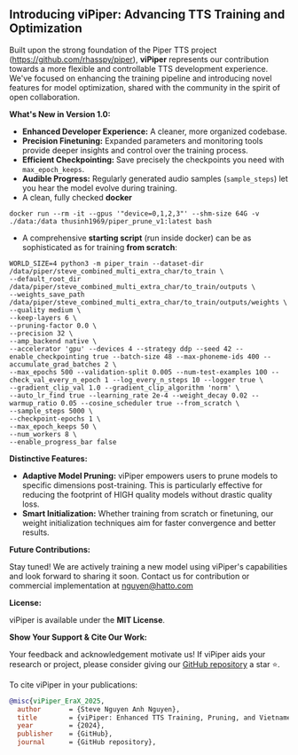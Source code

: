 ## Introducing viPiper: Advancing TTS Training and Optimization

Built upon the strong foundation of the Piper TTS project (https://github.com/rhasspy/piper), **viPiper** represents our contribution towards a more flexible and controllable TTS development experience. We've focused on enhancing the training pipeline and introducing novel features for model optimization, shared with the community in the spirit of open collaboration.

**What's New in Version 1.0:**

*   **Enhanced Developer Experience:** A cleaner, more organized codebase.
*   **Precision Finetuning:** Expanded parameters and monitoring tools provide deeper insights and control over the training process.
*   **Efficient Checkpointing:** Save precisely the checkpoints you need with `max_epoch_keeps`.
*   **Audible Progress:** Regularly generated audio samples (`sample_steps`) let you hear the model evolve during training.
*   A clean, fully checked **docker**
```
docker run --rm -it --gpus '"device=0,1,2,3"' --shm-size 64G -v ./data:/data thusinh1969/piper_prune_v1:latest bash
```
*   A comprehensive **starting script** (run inside docker) can be as sophisticated as for training **from scratch**:
```
WORLD_SIZE=4 python3 -m piper_train --dataset-dir /data/piper/steve_combined_multi_extra_char/to_train \
--default_root_dir  /data/piper/steve_combined_multi_extra_char/to_train/outputs \
--weights_save_path /data/piper/steve_combined_multi_extra_char/to_train/outputs/weights \
--quality medium \
--keep-layers 6 \
--pruning-factor 0.0 \
--precision 32 \
--amp_backend native \
--accelerator 'gpu' --devices 4 --strategy ddp --seed 42 --enable_checkpointing true --batch-size 48 --max-phoneme-ids 400 --accumulate_grad_batches 2 \
--max_epochs 500 --validation-split 0.005 --num-test-examples 100 --check_val_every_n_epoch 1 --log_every_n_steps 10 --logger true \
--gradient_clip_val 1.0 --gradient_clip_algorithm 'norm' \
--auto_lr_find true --learning_rate 2e-4 --weight_decay 0.02 --warmup_ratio 0.05 --cosine_scheduler true --from_scratch \
--sample_steps 5000 \
--checkpoint-epochs 1 \
--max_epoch_keeps 50 \
--num_workers 8 \
--enable_progress_bar false
```

**Distinctive Features:**

*   **Adaptive Model Pruning:** viPiper empowers users to prune models to specific dimensions post-training. This is particularly effective for reducing the footprint of HIGH quality models without drastic quality loss.
*   **Smart Initialization:** Whether training from scratch or finetuning, our weight initialization techniques aim for faster convergence and better results.

**Future Contributions:**

Stay tuned! We are actively training a new model using viPiper's capabilities and look forward to sharing it soon. Contact us for contribution or commercial implementation at nguyen@hatto.com

**License:**

viPiper is available under the **MIT License**.

**Show Your Support & Cite Our Work:**

Your feedback and acknowledgement motivate us! If viPiper aids your research or project, please consider giving our [GitHub repository](https://github.com/EraX-AI/viF5TTS) a star ⭐.

To cite viPiper in your publications:

```bibtex
@misc{viPiper_EraX_2025,
  author       = {Steve Nguyen Anh Nguyen},
  title        = {viPiper: Enhanced TTS Training, Pruning, and Vietnamese Voice Synthesis},
  year         = {2024},
  publisher    = {GitHub},
  journal      = {GitHub repository},
